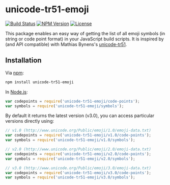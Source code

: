 # unicode-tr51-emoji

[![Build Status](https://travis-ci.org/cameronhunter/unicode-tr51-emoji.svg?branch=master)](https://travis-ci.org/cameronhunter/unicode-tr51-emoji) [![NPM Version](https://img.shields.io/npm/v/unicode-tr51-emoji.svg)](https://npmjs.org/package/unicode-tr51-emoji) [![License](https://img.shields.io/npm/l/unicode-tr51-emoji.svg)](https://github.com/cameronhunter/unicode-tr51-emoji/blob/master/LICENSE.md)

This package enables an easy way of getting the list of all emoji symbols (in string or code point format) in your JavaScript build scripts. It is inspired by (and API compatible) with Mathias Bynens's [unicode-tr51](https://github.com/mathiasbynens/unicode-tr51).

## Installation

Via [npm](https://www.npmjs.com/):

```bash
npm install unicode-tr51-emoji
```

In [Node.js](https://nodejs.org/):

```js
var codepoints = require('unicode-tr51-emoji/code-points');
var symbols = require('unicode-tr51-emoji/symbols');
```

By default it returns the latest version (v3.0), you can access particular versions directly using:

```js
// v1.0 (http://www.unicode.org/Public/emoji/1.0/emoji-data.txt)
var codepoints = require('unicode-tr51-emoji/v1.0/code-points');
var symbols = require('unicode-tr51-emoji/v1.0/symbols');

// v2.0 (http://www.unicode.org/Public/emoji/2.0/emoji-data.txt)
var codepoints = require('unicode-tr51-emoji/v2.0/code-points');
var symbols = require('unicode-tr51-emoji/v2.0/symbols');

// v3.0 (http://www.unicode.org/Public/emoji/3.0/emoji-data.txt)
var codepoints = require('unicode-tr51-emoji/v3.0/code-points');
var symbols = require('unicode-tr51-emoji/v3.0/symbols');
```

